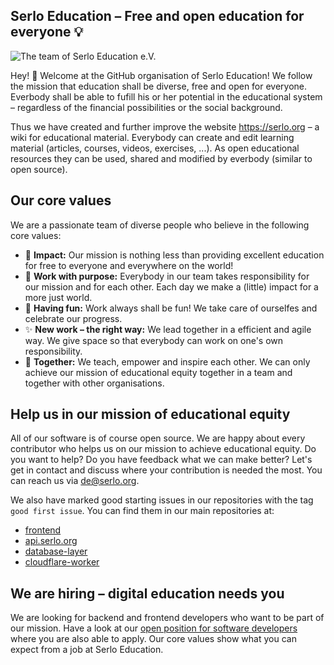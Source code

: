 ## Serlo Education – Free and open education for everyone 💡

![The team of Serlo Education e.V.](https://user-images.githubusercontent.com/1327215/191999233-9c0d0a2c-0c6d-45b4-b146-27d11ed36feb.jpg)

Hey! 👋 Welcome at the GitHub organisation of Serlo Education!
We follow the mission that education shall be diverse, free and open for everyone.
Everbody shall be able to fufill his or her potential in the educational system – regardless of the
financial possibilities or the social background.

Thus we have created and further improve the website https://serlo.org – a wiki for educational material.
Everybody can create and edit learning material (articles, courses, videos, exercises, ...).
As open educational resources they can be used, shared and modified by everbody (similar to open source).

## Our core values
We are a passionate team of diverse people who believe in the following core values:

* 🚀 **Impact:** Our mission is nothing less than providing excellent education for free to everyone and everywhere on the world!
* 🥰 **Work with purpose:** Everybody in our team takes responsibility for our mission and for each other. Each day we make a (little) impact for a more just world.
* 🎉 **Having fun:** Work always shall be fun! We take care of ourselfes and celebrate our progress.
* ✨ **New work – the right way:** We lead together in a efficient and agile way. We give space so that everybody can  work on one's own responsibility.
* 🤝 **Together:** We teach, empower and inspire each other. We can only achieve our mission of educational equity together in a team and together with other organisations.

## Help us in our mission of educational equity

All of our software is of course open source. We are happy about every contributor who helps us on our mission to achieve educational equity.
Do you want to help? Do you have feedback what we can make better?
Let's get in contact and discuss where your contribution is needed the most.
You can reach us via [de@serlo.org](mailto:de@serlo.org).

We also have marked good starting issues in our repositories with the tag `good first issue`. You can find them in our main repositories at:

* [frontend](https://github.com/serlo/frontend/issues?q=is%3Aissue+is%3Aopen+label%3A%22good+first+issue%22)
* [api.serlo.org](https://github.com/serlo/api.serlo.org/issues?q=is%3Aissue+is%3Aopen+label%3A%22good+first+issue%22)
* [database-layer](https://github.com/serlo/serlo.org-database-layer/issues?q=is%3Aissue+is%3Aopen+label%3A%22good+first+issue%22)
* [cloudflare-worker](https://github.com/serlo/serlo.org-cloudflare-worker/issues?q=is%3Aissue+is%3Aopen+label%3A%22good+first+issue%22)

## We are hiring – digital education needs you

We are looking for backend and frontend developers who want to be part of our mission. Have a look at our [open position for software developers](https://serlo.jobs.personio.de/job/779143) where you are also able to apply. Our core values show what you can expect from a job at Serlo Education.
